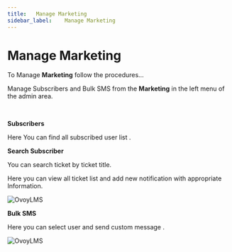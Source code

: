 ```yaml
---
title:   Manage Marketing
sidebar_label:    Manage Marketing
---
```



# Manage Marketing
To Manage **Marketing** follow the procedures…

 Manage Subscribers and Bulk SMS from the **Marketing** in the left menu of the admin area.

&nbsp;


**Subscribers**

 Here You can find all subscribed user list .



**Search Subscriber**

 You can search ticket by ticket title.


 Here you can view all ticket list and add new notification with appropriate Information.

 ![OvoyLMS](/assets/ovoy/subscribers.png)




**Bulk SMS**

Here you can select user and send custom message .

![OvoyLMS](/assets/ovoy/bulk_sms.png)

